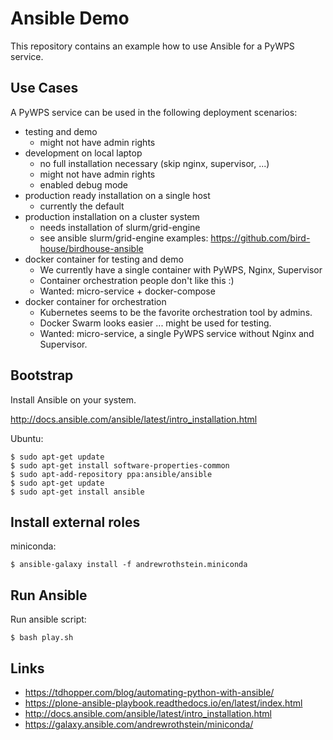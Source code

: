 # Ansible Demo

This repository contains an example how to use Ansible for a PyWPS service.

## Use Cases

A PyWPS service can be  used in the following deployment scenarios:

* testing and demo
  - might not have admin rights
* development on local laptop
  - no full installation necessary (skip nginx, supervisor, ...)
  - might not have admin rights
  - enabled debug mode
* production ready installation on a single host
  - currently the default
* production installation on a cluster system
  - needs installation of slurm/grid-engine
  - see ansible slurm/grid-engine examples:
    https://github.com/bird-house/birdhouse-ansible
* docker container for testing and demo
  - We currently have a single container with PyWPS, Nginx, Supervisor
  - Container orchestration people don't like this :)
  - Wanted: micro-service + docker-compose
* docker container for orchestration
  - Kubernetes seems to be the favorite orchestration tool by admins.
  - Docker Swarm looks easier ... might be used for testing.
  - Wanted: micro-service, a single PyWPS service without Nginx and Supervisor.

## Bootstrap

Install Ansible on your system.

http://docs.ansible.com/ansible/latest/intro_installation.html

Ubuntu:

    $ sudo apt-get update
    $ sudo apt-get install software-properties-common
    $ sudo apt-add-repository ppa:ansible/ansible
    $ sudo apt-get update
    $ sudo apt-get install ansible

## Install external roles

miniconda:

    $ ansible-galaxy install -f andrewrothstein.miniconda

## Run Ansible

Run ansible script:

    $ bash play.sh

## Links

* https://tdhopper.com/blog/automating-python-with-ansible/
* https://plone-ansible-playbook.readthedocs.io/en/latest/index.html
* http://docs.ansible.com/ansible/latest/intro_installation.html
* https://galaxy.ansible.com/andrewrothstein/miniconda/
